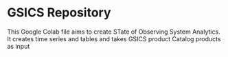 # GSICS Repository
This Google Colab file aims to create STate of Observing System Analytics.
It creates time series and tables and takes GSICS product Catalog products as input
